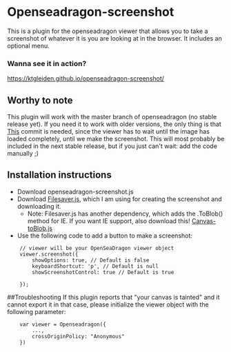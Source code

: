 # Openseadragon-screenshot
This is a plugin for the openseadragon viewer that allows you to take a screenshot of whatever it is you are looking at in the browser. It includes an optional menu.

### Wanna see it in action?
https://ktgleiden.github.io/openseadragon-screenshot/

## Worthy to note
This plugin will work with the master branch of openseadragon (no stable release yet). If you need it to work with older versions, the only thing is that [This](https://github.com/openseadragon/openseadragon/pull/837/commits/f1cdf906535262783a9a94cb2dcdd5362e47b55c) commit is needed, since the viewer has to wait until the image has loaded completely, until we make the screenshot. This will most probably be included in the next stable release, but if you just can't wait: add the code manually ;)

## Installation instructions
- Download openseadragon-screenshot.js
- Download [Filesaver.js](https://github.com/eligrey/FileSaver.js/), which I am using for creating the screenshot and downloading it.
    + Note: Filesaver.js has another dependency, which adds the .ToBlob() method for IE. If you want IE support, also download this! [Canvas-toBlob.js](https://github.com/eligrey/canvas-toBlob.js)
- Use the following code to add a button to make a screenshot:
```
    // viewer will be your OpenSeaDragon viewer object
    viewer.screenshot({
        showOptions: true, // Default is false
        keyboardShortcut: 'p', // Default is null
        showScreenshotControl: true // Default is true
        
    });
```

##Troubleshooting
If this plugin reports that "your canvas is tainted" and it cannot export it in that case, please initialize the viewer object with the following parameter:
```
    var viewer = Openseadragon({
        ...,
        crossOriginPolicy: "Anonymous"
    })
```

